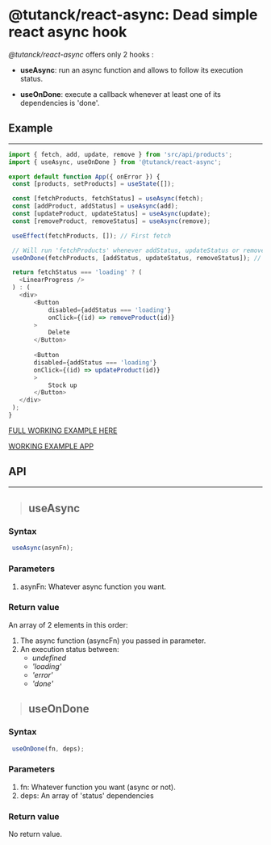 # @tutanck/react-async: Dead simple react async hook 

*@tutanck/react-async* offers only 2 hooks :
* **useAsync**: run an async function and allows to follow its execution status.

* **useOnDone**: execute a callback whenever at least one of its dependencies is 'done'.

## Example
---
 ```JavaScript
import { fetch, add, update, remove } from 'src/api/products';
import { useAsync, useOnDone } from '@tutanck/react-async';

export default function App({ onError }) {
  const [products, setProducts] = useState([]);

  const [fetchProducts, fetchStatus] = useAsync(fetch);
  const [addProduct, addStatus] = useAsync(add);
  const [updateProduct, updateStatus] = useAsync(update);
  const [removeProduct, removeStatus] = useAsync(remove);

  useEffect(fetchProducts, []); // First fetch

  // Will run 'fetchProducts' whenever addStatus, updateStatus or removeStatus is equal to 'done'.
  useOnDone(fetchProducts, [addStatus, updateStatus, removeStatus]); // refresh on change

  return fetchStatus === 'loading' ? (
    <LinearProgress />
  ) : (
    <div>
        <Button 
            disabled={addStatus === 'loading'} 
            onClick={(id) => removeProduct(id)}
        >
            Delete
        </Button>
           
        <Button 
        disabled={addStatus === 'loading'} 
        onClick={(id) => updateProduct(id)}
        >
            Stock up
        </Button>
    </div>  
  );
}
```
[FULL WORKING EXAMPLE HERE](https://github.com/tutanck/Babazon)

[WORKING EXAMPLE APP](https://babazon.netlify.app/)

## API
---

> ## useAsync
### **Syntax**

```JavaScript
 useAsync(asynFn);
```
### **Parameters**

1. asynFn: Whatever async function you want.
### **Return value**

An array of 2 elements in this order:
1. The async function (asyncFn) you passed in parameter.
2. An execution status between:
    - *undefined*
    - *'loading'*
    - *'error'*
    - *'done'*


> ## useOnDone
### **Syntax**

```JavaScript
 useOnDone(fn, deps);
```
### **Parameters**

1. fn: Whatever function you want (async or not).
2. deps: An array of 'status' dependencies
### **Return value**

No return value.


